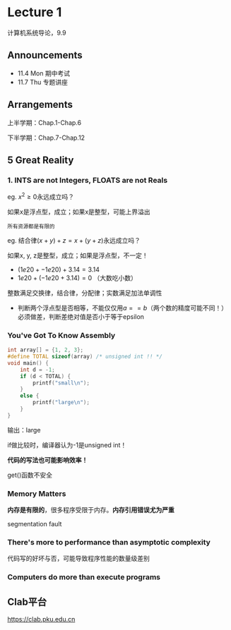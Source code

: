 # Lecture 1
计算机系统导论，9.9

## Announcements
* 11.4 Mon 期中考试
* 11.7 Thu 专题讲座

## Arrangements
上半学期：Chap.1-Chap.6

下半学期：Chap.7-Chap.12

## 5 Great Reality
### 1. INTS are not Integers, FLOATS are not Reals

eg. $x^2 \geq 0$永远成立吗？

如果x是浮点型，成立；如果x是整型，可能上界溢出

`所有资源都是有限的`

eg. 结合律$(x+y)+z=x+(y+z)$永远成立吗？

如果x, y, z是整型，成立；如果是浮点型，不一定！

* $(1e20+-1e20)+3.14=3.14$
* $1e20+(-1e20+3.14)=0$ （大数吃小数）

整数满足交换律，结合律，分配律；实数满足加法单调性

* 判断两个浮点型是否相等，不能仅仅用$a==b$（两个数的精度可能不同！）必须做差，判断差绝对值是否小于等于epsilon

### You've Got To Know Assembly

```c++
int array[] = {1, 2, 3};
#define TOTAL sizeof(array) /* unsigned int !! */
void main() {
    int d = -1;
    if (d < TOTAL) {
        printf("small\n");
    }
    else {
        printf("large\n");
    }
}
```
输出：large

if做比较时，编译器认为-1是unsigned int！

**代码的写法也可能影响效率！**

get()函数不安全

### Memory Matters
**内存是有限的**，很多程序受限于内存。**内存引用错误尤为严重**

segmentation fault

### There's more to performance than asymptotic complexity

代码写的好坏与否，可能导致程序性能的数量级差别

### Computers do more than execute programs

## Clab平台
https://clab.pku.edu.cn